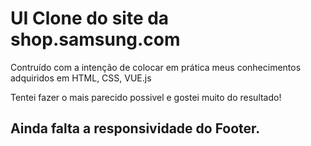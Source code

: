 # UI Clone do site da shop.samsung.com

Contruído com a intenção de colocar em prática meus
conhecimentos adquiridos em HTML, CSS, VUE.js

Tentei fazer o mais parecido possivel e gostei muito do resultado!

## Ainda falta a responsividade do Footer.
